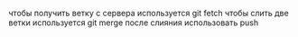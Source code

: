 чтобы получить ветку с сервера используется git fetch
чтобы слить две ветки используется git merge
после слияния использовать push